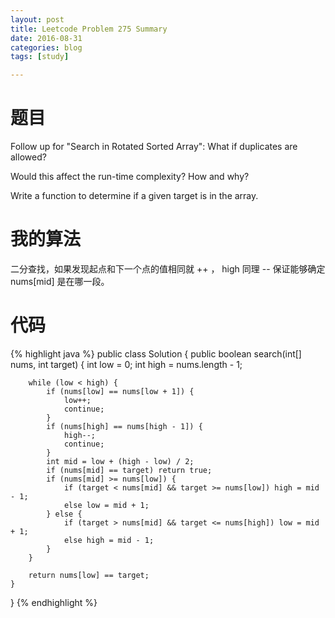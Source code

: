 ```yaml
---
layout: post
title: Leetcode Problem 275 Summary
date: 2016-08-31
categories: blog
tags: [study]

---
```


# 题目

Follow up for "Search in Rotated Sorted Array":
What if duplicates are allowed?

Would this affect the run-time complexity? How and why?

Write a function to determine if a given target is in the array.

# 我的算法

二分查找，如果发现起点和下一个点的值相同就 ++ ， high 同理 -- 保证能够确定 nums[mid] 是在哪一段。

# 代码

{% highlight java %}
public class Solution {
    public boolean search(int[] nums, int target) {
        int low = 0;
        int high = nums.length - 1;
        
        while (low < high) {
            if (nums[low] == nums[low + 1]) {
                low++;
                continue;
            }
            if (nums[high] == nums[high - 1]) {
                high--;
                continue;
            }
            int mid = low + (high - low) / 2;
            if (nums[mid] == target) return true;
            if (nums[mid] >= nums[low]) {
                if (target < nums[mid] && target >= nums[low]) high = mid - 1;
                else low = mid + 1;
            } else {
                if (target > nums[mid] && target <= nums[high]) low = mid + 1;
                else high = mid - 1;
            }
        }
        
        return nums[low] == target;
    }
}
{% endhighlight %}